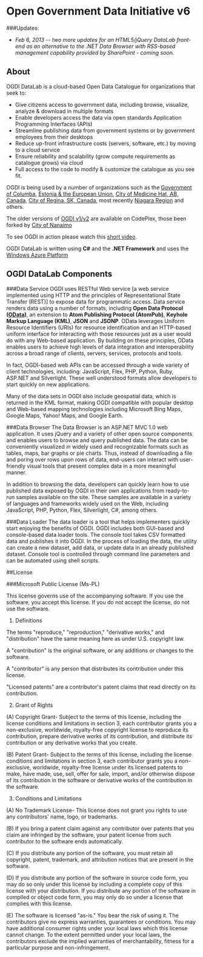 Open Government Data Initiative v6
==================================================

###Updates:  

* *Feb 6, 2013 -- two more updates for an HTML5/jQuery DataLab front-end as an alternative to the .NET Data Browser with RSS-based management capability provided by SharePoint - coming soon.*


About
-----

OGDI DataLab is a cloud-based Open Data Catalogue for organizations that seek to:

* Give citizens access to government data, including browse, visualize, analyze & download in multiple formats
* Enable developers access the data via open standards Application Programming Interfaces (APIs) 
* Streamline publishing data from government systems or by government employees from their desktops
* Reduce up-front infrastructure costs (servers, software, etc.) by moving to a cloud service
* Ensure reliability and scalability (grow compute requirements as catalogue grows) via cloud
* Full access to the code to modify & customize the catalogue as you see fit.

OGDI is being used by a number of organizations such as the [Government of Columba](http://datos.gov.co/), [Estonia & the European Union](http://dev.govdata.eu/DataCatalog/DataSetList), [City of Medicine Hat, AB, Canada](http://data.medicinehat.ca/), [City of Regina, SK, Canada](http://www.regina.ca/residents/open-government/data/), most recently [Niagara Region](http://www.niagararegion.ca/government/opendata/data-catalogue.aspx) and others.


The older versions of [OGDI v1/v2](http://ogdi.codeplex.com) are available on CodePlex, those been forked by [City of Nanaimo](http://www.nanaimo.ca/EN/main/departments/106/DataCatalogue/About.html) 

To see OGDI in action please watch this [short video](http://blip.tv/file/get/Ogditeam-OGDIIntroductoryVideo528.wmv).

OGDI DataLab is written using **C#** and the **.NET Framework** and uses the [Windows Azure Platform](http://www.microsoft.com/windowsazure)


OGDI DataLab Components
---------------

###Data Service
OGDI uses RESTful Web service [a web service implemented using HTTP and the principles of Representational State Transfer (REST)] to expose data for programmatic access. Data service renders data using a number of formats, including **Open Data Protocol ([OData](http://www.odata.org))**, an extension to **Atom Publishing Protocol (AtomPub)**, **Keyhole Markup Language (KML)**, **JSON** and **JSONP**. OData leverages Uniform Resource Identifiers (URIs) for resource identification and an HTTP-based uniform interface for interacting with those resources just as a user would do with any Web-based application. By building on these principles, OData enables users to achieve high levels of data integration and interoperability across a broad range of clients, servers, services, protocols and tools. 

In fact, OGDI-based web APIs can be accessed through a wide variety of client technologies, including: JavaScript, Flex, PHP, Python, Ruby, ASP.NET and Silverlight. These well understood formats allow developers to start quickly on new applications.

Many of the data sets in OGDI also include geospatial data, which is returned in the KML format, making OGDI compatible with popular desktop and Web-based mapping technologies including Microsoft Bing Maps, Google Maps, Yahoo! Maps, and Google Earth. 


###Data Browser
The Data Browser is an ASP.NET MVC 1.0 web application. It uses jQuery and a variety of other open source components and enables users to browse and query published data. The data can be conveniently visualized in widely used and recognizable formats such as tables, maps, bar graphs or pie charts. Thus, instead of downloading a file and poring over rows upon rows of data, end-users can interact with user-friendly visual tools that present complex data in a more meaningful manner.

In addition to browsing the data, developers can quickly learn how to use published data exposed by OGDI in their own applications from ready-to-run samples available on the site. These samples are available in a variety of languages and frameworks widely used on the Web, including JavaScript, PHP, Python, Flex, Silverlight, C#, among others. 


###Data Loader
The data loader is a tool that helps implementers quickly start enjoying the benefits of OGDI. OGDI includes both GUI-based and console-based data loader tools. The console tool takes CSV formatted data and publishes it into OGDI. In the process of loading the data, the utility can create a new dataset, add data, or update data in an already published dataset. Console tool is controlled through command line parameters and can be automated using shell scripts.


##License

###Microsoft Public License (Ms-PL)

This license governs use of the accompanying software. If you use the software, you accept this license. If you do not accept the license, do not use the software.

1. Definitions

The terms "reproduce," "reproduction," "derivative works," and "distribution" have the same meaning here as under U.S. copyright law.

A "contribution" is the original software, or any additions or changes to the software.

A "contributor" is any person that distributes its contribution under this license.

"Licensed patents" are a contributor's patent claims that read directly on its contribution.

2. Grant of Rights

(A) Copyright Grant- Subject to the terms of this license, including the license conditions and limitations in section 3, each contributor grants you a non-exclusive, worldwide, royalty-free copyright license to reproduce its contribution, prepare derivative works of its contribution, and distribute its contribution or any derivative works that you create.

(B) Patent Grant- Subject to the terms of this license, including the license conditions and limitations in section 3, each contributor grants you a non-exclusive, worldwide, royalty-free license under its licensed patents to make, have made, use, sell, offer for sale, import, and/or otherwise dispose of its contribution in the software or derivative works of the contribution in the software.

3. Conditions and Limitations

(A) No Trademark License- This license does not grant you rights to use any contributors' name, logo, or trademarks.

(B) If you bring a patent claim against any contributor over patents that you claim are infringed by the software, your patent license from such contributor to the software ends automatically.

(C) If you distribute any portion of the software, you must retain all copyright, patent, trademark, and attribution notices that are present in the software.

(D) If you distribute any portion of the software in source code form, you may do so only under this license by including a complete copy of this license with your distribution. If you distribute any portion of the software in compiled or object code form, you may only do so under a license that complies with this license.

(E) The software is licensed "as-is." You bear the risk of using it. The contributors give no express warranties, guarantees or conditions. You may have additional consumer rights under your local laws which this license cannot change. To the extent permitted under your local laws, the contributors exclude the implied warranties of merchantability, fitness for a particular purpose and non-infringement.